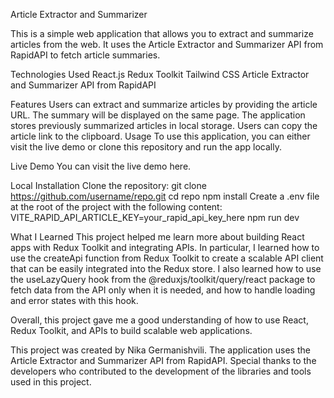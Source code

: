 Article Extractor and Summarizer

This is a simple web application that allows you to extract and summarize articles from the web. It uses the Article Extractor and Summarizer API from RapidAPI to fetch article summaries.

Technologies Used
React.js
Redux Toolkit
Tailwind CSS
Article Extractor and Summarizer API from RapidAPI

Features
Users can extract and summarize articles by providing the article URL.
The summary will be displayed on the same page.
The application stores previously summarized articles in local storage.
Users can copy the article link to the clipboard.
Usage
To use this application, you can either visit the live demo or clone this repository and run the app locally.

Live Demo
You can visit the live demo here.

Local Installation
Clone the repository:
git clone https://github.com/username/repo.git
cd repo
npm install
Create a .env file at the root of the project with the following content:
VITE_RAPID_API_ARTICLE_KEY=your_rapid_api_key_here
npm run dev

What I Learned
This project helped me learn more about building React apps with Redux Toolkit and integrating APIs. In particular, I learned how to use the createApi function from Redux Toolkit to create a scalable API client that can be easily integrated into the Redux store. I also learned how to use the useLazyQuery hook from the @reduxjs/toolkit/query/react package to fetch data from the API only when it is needed, and how to handle loading and error states with this hook.

Overall, this project gave me a good understanding of how to use React, Redux Toolkit, and APIs to build scalable web applications.

This project was created by Nika Germanishvili. The application uses the Article Extractor and Summarizer API from RapidAPI. Special thanks to the developers who contributed to the development of the libraries and tools used in this project.
